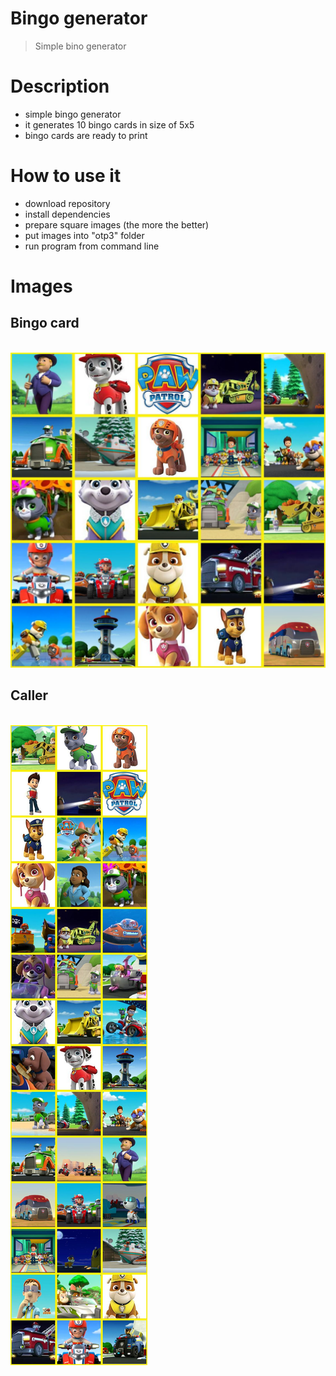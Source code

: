# Bingo generator
> Simple bino generator


# Description

- simple bingo generator
- it generates 10 bingo cards in size of 5x5
- bingo cards are ready to print 

# How to use it

- download repository 
- install dependencies 
- prepare square images (the more the better)
- put images into "otp3" folder 
- run program from command line

# Images

## Bingo card

<br/>

<img src="https://github.com/Mapik/bingo/blob/master/results/bingo_24.jpg">

<br/>

## Caller

<br/>

<img src="https://github.com/Mapik/bingo/blob/master/results/caller_75.jpg">

<br/>

